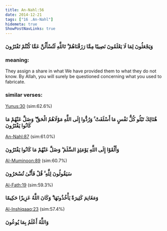 ```yaml
---
title: An-Nahl:56
date: 2014-12-21
tags: ["16 .An-Nahl"]
hidemeta: true 
ShowPostNavLinks: true 
---
```

### وَيَجْعَلُونَ لِمَا لَا يَعْلَمُونَ نَصِيبًا مِمَّا رَزَقْنَاهُمْ ۗ تَاللَّهِ لَتُسْأَلُنَّ عَمَّا كُنْتُمْ تَفْتَرُونَ
### meaning: 
They assign a share in what We have provided them to what they do not know. By Allah, you will surely be questioned concerning what you used to fabricate.
### similar verses: 

[Yunus:30](/10/30) (sim:62.6%)

### هُنَالِكَ تَبْلُو كُلُّ نَفْسٍ مَا أَسْلَفَتْ ۚ وَرُدُّوا إِلَى اللَّهِ مَوْلَاهُمُ الْحَقِّ ۖ وَضَلَّ عَنْهُمْ مَا كَانُوا يَفْتَرُونَ

[An-Nahl:87](/16/87) (sim:61.0%)

### وَأَلْقَوْا إِلَى اللَّهِ يَوْمَئِذٍ السَّلَمَ ۖ وَضَلَّ عَنْهُمْ مَا كَانُوا يَفْتَرُونَ

[Al-Muminoon:89](/23/89) (sim:60.7%)

### سَيَقُولُونَ لِلَّهِ ۚ قُلْ فَأَنَّىٰ تُسْحَرُونَ

[Al-Fath:19](/48/19) (sim:59.3%)

### وَمَغَانِمَ كَثِيرَةً يَأْخُذُونَهَا ۗ وَكَانَ اللَّهُ عَزِيزًا حَكِيمًا

[Al-Inshiqaaq:23](/84/23) (sim:57.4%)

### وَاللَّهُ أَعْلَمُ بِمَا يُوعُونَ
